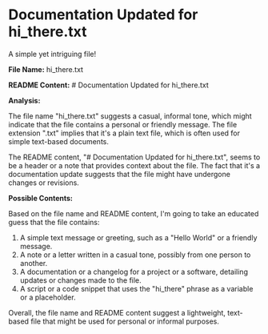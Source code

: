 # Documentation Updated for hi_there.txt
A simple yet intriguing file!

**File Name:** hi_there.txt

**README Content:** # Documentation Updated for hi_there.txt

**Analysis:**

The file name "hi_there.txt" suggests a casual, informal tone, which might indicate that the file contains a personal or friendly message. The file extension ".txt" implies that it's a plain text file, which is often used for simple text-based documents.

The README content, "# Documentation Updated for hi_there.txt", seems to be a header or a note that provides context about the file. The fact that it's a documentation update suggests that the file might have undergone changes or revisions.

**Possible Contents:**

Based on the file name and README content, I'm going to take an educated guess that the file contains:

1. A simple text message or greeting, such as a "Hello World" or a friendly message.
2. A note or a letter written in a casual tone, possibly from one person to another.
3. A documentation or a changelog for a project or a software, detailing updates or changes made to the file.
4. A script or a code snippet that uses the "hi_there" phrase as a variable or a placeholder.

Overall, the file name and README content suggest a lightweight, text-based file that might be used for personal or informal purposes.
